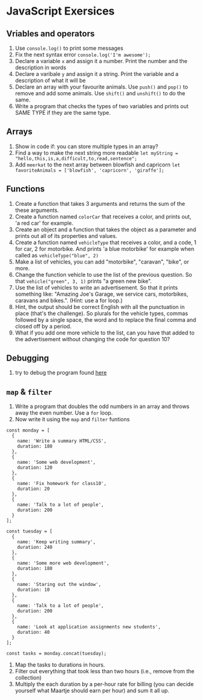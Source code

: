 JavaScript Exersices
========================================================

## Vriables and operators

1. Use `console.log()` to print some messages
1. Fix the next syntax error `console.log('I'm awesome');`
1. Declare a variable `x` and assign it a number. Print the number and the description in words
1. Declare a varibale `y` and assign it a string. Print the variable and a description of what it will be
1. Declare an array with your favourite animals. Use `push()` and `pop()` to remove and add some animals. Use `shift()` and `unshift()` to do the same.
1. Write a program that checks the types of two variables and prints out SAME TYPE if they are the same type.

## Arrays

1. Show in code if: you can store multiple types in an array? 
1. Find a way to make the next string more readable `let myString = "hello,this,is,a,difficult,to,read,sentence";`
1. Add `meerkat` to the next array between blowfish and capricorn `let favoriteAnimals = ['blowfish', 'capricorn', 'giraffe'];`

## Functions

1. Create a function that takes 3 arguments and returns the sum of the these arguments.
1. Create a function named `colorCar` that receives a color, and prints out, 'a red car' for example.
1. Create an object and a function that takes the object as a parameter and prints out all of its properties and values.
1. Create a function named `vehicleType` that receives a color, and a code, 1 for car, 2 for motorbike. And prints 'a blue motorbike' for example when called as `vehicleType("blue", 2)`
1. Make a list of vehicles, you can add "motorbike", "caravan", "bike", or more.
1. Change the function vehicle to use the list of the previous question. So that `vehicle("green", 3, 1)` prints "a green new bike".
1. Use the list of vehicles to write an advertisement. So that it prints something like: "Amazing Joe's Garage, we service cars, motorbikes, caravans and bikes.". (Hint: use a for loop.)
1. Hint, the output should be correct English with all the punctuation in place (that's the challenge). So plurals for the vehicle types, commas followed by a single space, the word and to replace the final comma and closed off by a period.
1. What if you add one more vehicle to the list, can you have that added to the advertisement without changing the code for question 10?

## Debugging

1. try to debug the program found [here](https://github.com/HackYourFuture/debugging/blob/master/Debugging2/homework/train-stations-complete.js)

## `map` & `filter`

1. Write a program that doubles the odd numbers in an array and throws away the even number. Use a `for` loop.
1. Now write it using the `map` and `filter` funtions

```
const monday = [
  {
    name: 'Write a summary HTML/CSS',
    duration: 180
  },
  {
    name: 'Some web development',
    duration: 120
  },
  {
    name: 'Fix homework for class10',
    duration: 20
  },
  {
    name: 'Talk to a lot of people',
    duration: 200
  }
];

const tuesday = [
  {
    name: 'Keep writing summary',
    duration: 240
  },
  {
    name: 'Some more web development',
    duration: 180
  },
  {
    name: 'Staring out the window',
    duration: 10
  },
  {
    name: 'Talk to a lot of people',
    duration: 200
  },
  {
    name: 'Look at application assignments new students',
    duration: 40
  }
];

const tasks = monday.concat(tuesday);
```

1. Map the tasks to durations in hours.
1. Filter out everything that took less than two hours (i.e., remove from the collection)
1. Multiply the each duration by a per-hour rate for billing (you can decide yourself what Maartje should earn per hour) and sum it all up.